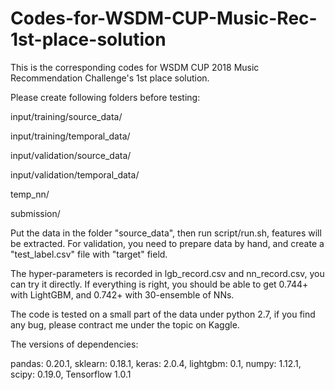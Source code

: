# Codes-for-WSDM-CUP-Music-Rec-1st-place-solution

This is the corresponding codes for WSDM CUP 2018 Music Recommendation Challenge's 1st place solution.

Please create following folders before testing:

input/training/source_data/

input/training/temporal_data/

input/validation/source_data/

input/validation/temporal_data/

temp_nn/

submission/

Put the data in the folder "source_data", then run script/run.sh, features will be extracted. For validation, you need to prepare data by hand, and create a "test_label.csv" file with "target" field.

The hyper-parameters is recorded in lgb_record.csv and nn_record.csv, you can try it directly. If everything is right, you should be able to get 0.744+ with LightGBM, and 0.742+ with 30-ensemble of NNs.

The code is tested on a small part of the data under python 2.7, if you find any bug, please contract me under the topic on Kaggle.

The versions of dependencies:

pandas: 0.20.1, sklearn: 0.18.1, keras: 2.0.4, lightgbm: 0.1, numpy: 1.12.1, scipy: 0.19.0, Tensorflow 1.0.1
